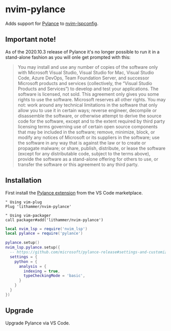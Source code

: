 # nvim-pylance

Adds support for [Pylance](https://github.com/microsoft/pylance-release) to
[nvim-lspconfig](https://github.com/neovim/nvim-lspconfig).

## Important note!

As of the 2020.10.3 release of Pylance it's no longer possible to run it in
a stand-alone fashion as you will onle get prompted with this:

> You may install and use any number of copies of the software only with
> Microsoft Visual Studio, Visual Studio for Mac, Visual Studio Code, Azure
> DevOps, Team Foundation Server, and successor Microsoft products and services
> (collectively, the “Visual Studio Products and Services”) to develop and test
> your applications. The software is licensed, not sold. This agreement only
> gives you some rights to use the software. Microsoft reserves all other
> rights. You may not: work around any technical limitations in the software
> that only allow you to use it in certain ways; reverse engineer, decompile or
> disassemble the software, or otherwise attempt to derive the source code for
> the software, except and to the extent required by third party licensing
> terms governing use of certain open source components that may be included in
> the software; remove, minimize, block, or modify any notices of Microsoft or
> its suppliers in the software; use the software in any way that is against
> the law or to create or propagate malware; or share, publish, distribute, or
> lease the software (except for any distributable code, subject to the terms
> above), provide the software as a stand-alone offering for others to use, or
> transfer the software or this agreement to any third party.

## Installation

First install the [Pylance
extension](https://marketplace.visualstudio.com/items?itemName=ms-python.vscode-pylance)
from the VS Code marketplace.

```vim
" Using vim-plug
Plug 'lithammer/nvim-pylance'

" Using vim-packager
call packager#add('lithammer/nvim-pylance')
```

```lua
local nvim_lsp = require('nvim_lsp')
local pylance = require('pylance')

pylance.setup()
nvim_lsp.pylance.setup({
  -- https://github.com/microsoft/pylance-release#settings-and-customization
  settings = {
    python = {
      analysis = {
        indexing = true,
        typeCheckingMode = 'basic',
      }
    }
  }
})
```

## Upgrade

Upgrade Pylance via VS Code.
